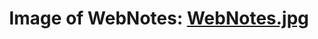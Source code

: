 <h1 align="center">
Image of WebNotes:
  <a href="https://imgur.com/a/iRqs0" width="350">WebNotes.jpg</a>
</h1>
